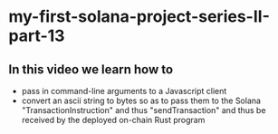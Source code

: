# my-first-solana-project-series-II-part-13

## In this video we learn how to  
- pass in command-line arguments to a Javascript client
- convert an ascii string to bytes so as to pass them to the Solana "TransactionInstruction" and thus "sendTransaction" and thus be received by the deployed on-chain Rust program
